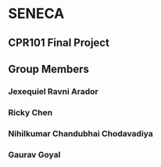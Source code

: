 # SENECA
## CPR101 Final Project

## Group Members
### Jexequiel Ravni Arador
### Ricky Chen
### Nihilkumar Chandubhai Chodavadiya
### Gaurav Goyal
